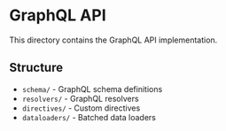 # GraphQL API

This directory contains the GraphQL API implementation.

## Structure

- `schema/` - GraphQL schema definitions
- `resolvers/` - GraphQL resolvers
- `directives/` - Custom directives
- `dataloaders/` - Batched data loaders